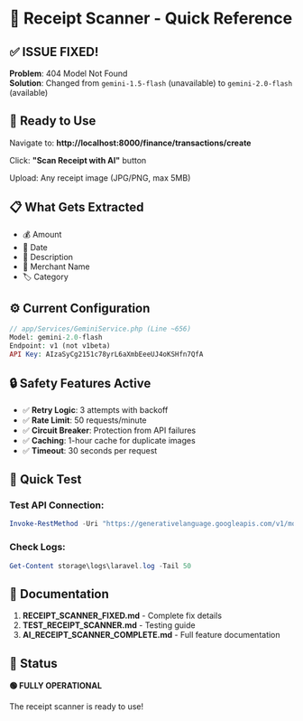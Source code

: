 # 🎯 Receipt Scanner - Quick Reference

## ✅ ISSUE FIXED!

**Problem**: 404 Model Not Found  
**Solution**: Changed from `gemini-1.5-flash` (unavailable) to `gemini-2.0-flash` (available)

## 🚀 Ready to Use

Navigate to: **http://localhost:8000/finance/transactions/create**

Click: **"Scan Receipt with AI"** button

Upload: Any receipt image (JPG/PNG, max 5MB)

## 📋 What Gets Extracted

- 💰 Amount
- 📅 Date
- 📝 Description
- 🏪 Merchant Name
- 🏷️ Category

## ⚙️ Current Configuration

```php
// app/Services/GeminiService.php (Line ~656)
Model: gemini-2.0-flash
Endpoint: v1 (not v1beta)
API Key: AIzaSyCg2151c78yrL6aXmbEeeUJ4oKSHfn7QfA
```

## 🔒 Safety Features Active

- ✅ **Retry Logic**: 3 attempts with backoff
- ✅ **Rate Limit**: 50 requests/minute
- ✅ **Circuit Breaker**: Protection from API failures
- ✅ **Caching**: 1-hour cache for duplicate images
- ✅ **Timeout**: 30 seconds per request

## 🧪 Quick Test

### Test API Connection:
```powershell
Invoke-RestMethod -Uri "https://generativelanguage.googleapis.com/v1/models/gemini-2.0-flash:generateContent?key=AIzaSyCg2151c78yrL6aXmbEeeUJ4oKSHfn7QfA" -Method Post -ContentType "application/json" -Body '{"contents":[{"parts":[{"text":"test"}]}]}'
```

### Check Logs:
```powershell
Get-Content storage\logs\laravel.log -Tail 50
```

## 📖 Documentation

1. **RECEIPT_SCANNER_FIXED.md** - Complete fix details
2. **TEST_RECEIPT_SCANNER.md** - Testing guide
3. **AI_RECEIPT_SCANNER_COMPLETE.md** - Full feature documentation

## 🎉 Status

**🟢 FULLY OPERATIONAL**

The receipt scanner is ready to use!
